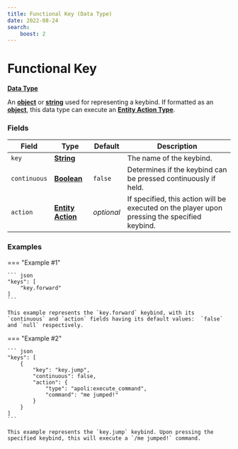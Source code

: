 ```yaml
---
title: Functional Key (Data Type)
date: 2022-08-24
search:
    boost: 2
---
```


#   Functional Key

[**Data Type**][1]

An [**object**][2] or [**string**][3] used for representing a keybind. If formatted as an [**object**][2], this data type can execute an [**Entity Action Type**][4].


### Fields

Field | Type | Default | Description
------|------|---------|------------
`key` | [**String**][3] | | The name of the keybind.
`continuous` | [**Boolean**][5] | `false` | Determines if the keybind can be pressed continuously if held.
`action` | [**Entity Action**][4] | *optional* | If specified, this action will be executed on the player upon pressing the specified keybind.


### Examples

=== "Example #1"

    ``` json
    "keys": [
        "key.forward"
    ]
    ```

    This example represents the `key.forward` keybind, with its `continuous` and `action` fields having its default values:  `false` and `null` respectively.


=== "Example #2"

    ``` json
    "keys": [
        {
            "key": "key.jump",
            "continuous": false,
            "action": {
                "type": "apoli:execute_command",
                "command": "me jumped!"
            }
        }
    ]
    ```

    This example represents the `key.jump` keybind. Upon pressing the specified keybind, this will execute a `/me jumped!` command.



[1]: ../data_types.md
[2]: https://origins.readthedocs.io/en/latest/types/data_types/object
[3]: https://origins.readthedocs.io/en/latest/types/data_types/string
[4]: ../entity_action_types.md
[5]: https://origins.readthedocs.io/en/latest/types/data_types/boolean
